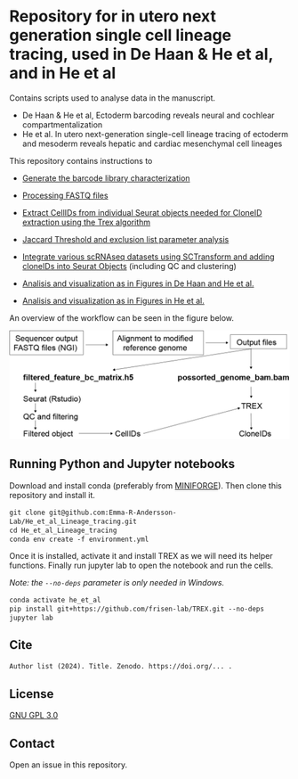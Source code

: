 # Repository for in utero next generation single cell lineage tracing, used in De Haan & He et al, and in He et al


Contains scripts used to analyse data in the manuscript.
- De Haan & He et al, Ectoderm barcoding reveals neural and cochlear compartmentalization
- He et al. In utero next-generation single-cell lineage tracing of ectoderm and mesoderm reveals hepatic and cardiac mesenchymal cell lineages


This repository contains instructions to

- [Generate the barcode library characterization](Barcode_library_sequencing)
- [Processing FASTQ files](cloneID_extraction)
- [Extract CellIDs from individual Seurat objects needed for CloneID extraction using the Trex algorithm](cloneID_extraction)
- [Jaccard Threshold and exclusion list parameter analysis](trex_parameter_sweep)
- [Integrate various scRNAseq datasets using SCTransform and adding cloneIDs into Seurat Objects](qc_and_clustering) (including QC and clustering)

- [Analisis and visualization as in Figures in De Haan and He et al.](analysis)
- [Analisis and visualization as in Figures in He et al.](analysis)

An overview of the workflow can be seen in the figure below.

![workflow](assets/analysis_flow.jpg)

## Running Python and Jupyter notebooks

Download and install conda (preferably from [MINIFORGE](https://github.com/conda-forge/miniforge#download)). 
Then clone this repository and install it.

```
git clone git@github.com:Emma-R-Andersson-Lab/He_et_al_Lineage_tracing.git
cd He_et_al_Lineage_tracing
conda env create -f environment.yml
```

Once it is installed, activate it and install TREX as we will need its helper functions.
Finally run jupyter lab to open the notebook and run the cells.

*Note: the `--no-deps` parameter is only needed in Windows.*

```
conda activate he_et_al
pip install git+https://github.com/frisen-lab/TREX.git --no-deps
jupyter lab
```

## Cite

```
Author list (2024). Title. Zenodo. https://doi.org/... .
```

## License

[GNU GPL 3.0](LICENSE)

## Contact

Open an issue in this repository.
